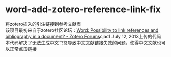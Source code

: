 # word-add-zotero-reference-link-fix
将zotero插入的引注链接到参考文献表<br />
该项目最初来自于zotero社区论坛：[Word: Possibility to link references and bibliography in a document? -  Zotero Forums](https://forums.zotero.org/discussion/comment/324312/#Comment_324312)cjac1 July 12, 2013上传的代码<br />
本代码解决了无法生成中文书签导致中文文献链接失效的问题，使得中文文献也可以正常点击链接
